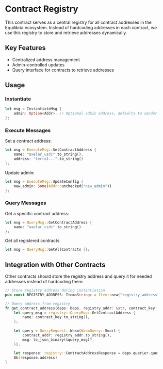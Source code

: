 # Contract Registry

This contract serves as a central registry for all contract addresses in the Equilibria ecosystem. Instead of hardcoding addresses in each contract, we use this registry to store and retrieve addresses dynamically.

## Key Features

- Centralized address management
- Admin-controlled updates
- Query interface for contracts to retrieve addresses

## Usage

### Instantiate

```rust
let msg = InstantiateMsg {
    admin: Option<Addr>, // Optional admin address, defaults to sender
};
```

### Execute Messages

Set a contract address:
```rust
let msg = ExecuteMsg::SetContractAddress { 
    name: "axelar_usdc".to_string(), 
    address: "terra1...".to_string() 
};
```

Update admin:
```rust
let msg = ExecuteMsg::UpdateConfig { 
    new_admin: Some(Addr::unchecked("new_admin")) 
};
```

### Query Messages

Get a specific contract address:
```rust
let msg = QueryMsg::GetContractAddress { 
    name: "axelar_usdc".to_string() 
};
```

Get all registered contracts:
```rust
let msg = QueryMsg::GetAllContracts {};
```

## Integration with Other Contracts

Other contracts should store the registry address and query it for needed addresses instead of hardcoding them:

```rust
// Store registry address during instantiation
pub const REGISTRY_ADDRESS: Item<String> = Item::new("registry_address");

// Query address from registry
fn get_contract_address(deps: Deps, registry_addr: &str, contract_key: &str) -> StdResult<String> {
    let query_msg = registry::QueryMsg::GetContractAddress {
        name: contract_key.to_string(),
    };
    
    let query = QueryRequest::Wasm(WasmQuery::Smart {
        contract_addr: registry_addr.to_string(),
        msg: to_json_binary(&query_msg)?,
    });
    
    let response: registry::ContractAddressResponse = deps.querier.query(&query)?;
    Ok(response.address)
}
```
